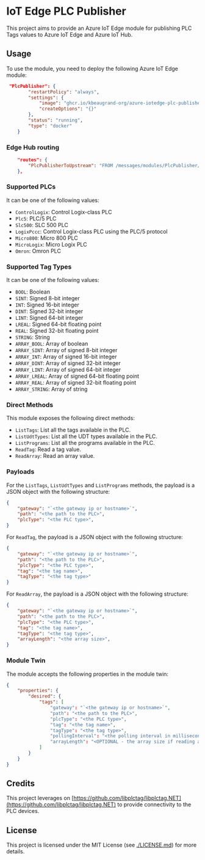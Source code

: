 # IoT Edge PLC Publisher 

This project aims to provide an Azure IoT Edge module for publishing PLC Tags values to Azure IoT Edge and Azure IoT Hub.

## Usage

To use the module, you need to deploy the following Azure IoT Edge module:

```json
 "PlcPublisher": {
        "restartPolicy": "always",
        "settings": {
            "image": "ghcr.io/kbeaugrand-org/azure-iotedge-plc-publisher:latest",
            "createOptions": "{}"
        },
        "status": "running",
        "type": "docker"
    }
```

### Edge Hub routing

```json
    "routes": {
        "PlcPublisherToUpstream": "FROM /messages/modules/PlcPublisher/* INTO $upstream",
    },
```

### Supported PLCs

It can be one of the following values:

- ``ControlLogix``: Control Logix-class PLC
- ``Plc5``: PLC/5 PLC
- ``Slc500``: SLC 500 PLC
- ``LogixPccc``: Control Logix-class PLC using the PLC/5 protocol
- ``Micro800``: Micro 800 PLC
- ``MicroLogix``: Micro Logix PLC
- ``Omron``: Omron PLC

### Supported Tag Types

It can be one of the following values:

- ``BOOL``: Boolean
- ``SINT``: Signed 8-bit integer
- ``INT``: Signed 16-bit integer
- ``DINT``: Signed 32-bit integer
- ``LINT``: Signed 64-bit integer
- ``LREAL``: Signed 64-bit floating point
- ``REAL``: Signed 32-bit floating point
- ``STRING``: String
- ``ARRAY_BOOL``: Array of boolean
- ``ARRAY_SINT``: Array of signed 8-bit integer
- ``ARRAY_INT``: Array of signed 16-bit integer
- ``ARRAY_DINT``: Array of signed 32-bit integer
- ``ARRAY_LINT``: Array of signed 64-bit integer
- ``ARRAY_LREAL``: Array of signed 64-bit floating point
- ``ARRAY_REAL``: Array of signed 32-bit floating point
- ``ARRAY_STRING``: Array of string

### Direct Methods

This module exposes the following direct methods:

- `ListTags`: List all the tags available in the PLC.
- `ListUdtTypes`: List all the UDT types available in the PLC.
- `ListPrograms`: List all the programs available in the PLC.
- `ReadTag`: Read a tag value.
- `ReadArray`: Read an array value.

### Payloads

For the `ListTags`, `ListUdtTypes` and `ListPrograms` methods, the payload is a JSON object with the following structure:

```json
{
    "gateway": "`<the gateway ip or hostname>`",
    "path": "<the path to the PLC>",
    "plcType": "<the PLC type>",
}
```

For ``ReadTag``, the payload is a JSON object with the following structure:

```json
{
    "gateway": "`<the gateway ip or hostname>`",
    "path": "<the path to the PLC>",
    "plcType": "<the PLC type>",
    "tag": "<the tag name>",
    "tagType": "<the tag type>"
}
```

For ``ReadArray``, the payload is a JSON object with the following structure:

```json
{
    "gateway": "`<the gateway ip or hostname>`",
    "path": "<the path to the PLC>",
    "plcType": "<the PLC type>",
    "tag": "<the tag name>",
    "tagType": "<the tag type>",
    "arrayLength": "<the array size>",
}
```

### Module Twin

The module accepts the following properties in the module twin:

```json
{
    "properties": {
        "desired": {
            "tags": [
                "gateway": "`<the gateway ip or hostname>`",
                "path": "<the path to the PLC>",
                "plcType": "<the PLC type>",
                "tag": "<the tag name>",
                "tagType": "<the tag type>",
                "pollingInterval": "<the polling interval in milliseconds>"
                "arrayLength": "<OPTIONAL - the array size if reading an array>",
            ]
        }
    }
}
```

## Credits

This project leverages on [https://github.com/libplctag/libplctag.NET](https://github.com/libplctag/libplctag.NET) to provide connectivity to the PLC devices.

## License

This project is licensed under the MIT License (see [./LICENSE.md](LICENSE.md)) for more details.
